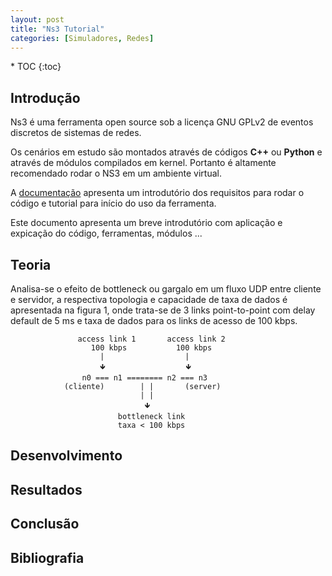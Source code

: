 ```yaml
---
layout: post
title: "Ns3 Tutorial"
categories: [Simuladores, Redes]
---
```


<nav class="toc-fixed" markdown="1">
* TOC
{:toc}
</nav>

## Introdução

Ns3 é uma ferramenta open source sob a licença GNU GPLv2 de eventos discretos de sistemas de redes.

Os cenários em estudo são montados através de códigos **C++** ou **Python** e através de módulos compilados em kernel. Portanto é altamente recomendado rodar o NS3 em um ambiente virtual.

A [documentação](https://www.nsnam.org/documentation/) apresenta um introdutório dos requisitos para rodar o código e tutorial para início do uso da ferramenta.

Este documento apresenta um breve introdutório com aplicação e expicação do código, ferramentas, módulos ...

## Teoria

Analisa-se o efeito de bottleneck ou gargalo em um fluxo UDP entre cliente e servidor, a respectiva topologia e capacidade de taxa de dados é apresentada na figura 1, onde trata-se de 3 links point-to-point com delay default de 5 ms e taxa de dados para os links de acesso de 100 kbps.


                   access link 1       access link 2
                      100 kbps           100 kbps
                        |                  |
                        🡻                  🡻
                    n0 === n1 ======== n2 === n3
                (cliente)        | |       (server)
                                 | |
                                  🡻
                            bottleneck link
                            taxa < 100 kbps



## Desenvolvimento

## Resultados

## Conclusão

## Bibliografia